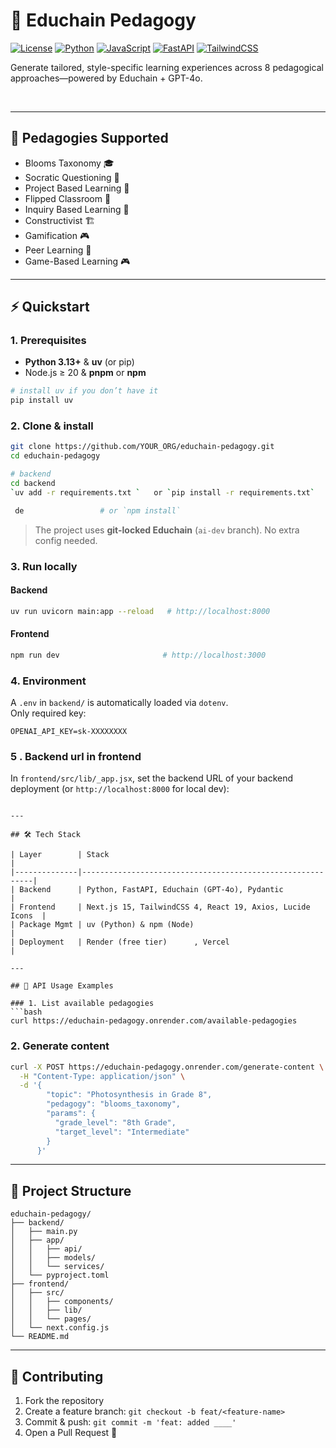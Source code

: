 # 🧠 Educhain Pedagogy

[![License](https://img.shields.io/badge/License-MIT-blue.svg)](https://opensource.org/licenses/MIT)
[![Python](https://img.shields.io/badge/Python-3.13+-3776ab.svg)](https://www.python.org/downloads/)
[![JavaScript](https://img.shields.io/badge/TypeScript-Next.js-3178c6.svg)](https://nextjs.org/docs)
[![FastAPI](https://img.shields.io/badge/-FastAPI-009485.svg?logo=fastapi)](https://fastapi.tiangolo.com)
[![TailwindCSS](https://img.shields.io/badge/TailwindCSS-4-06b6d4.svg)](https://tailwindcss.com)


Generate tailored, style-specific learning experiences across 8 pedagogical approaches—powered by Educhain + GPT-4o.

<br/>

---

## 🧩 Pedagogies Supported
- Blooms Taxonomy 🎓
- Socratic Questioning 🧠
- Project Based Learning 🧩
- Flipped Classroom 🔁
- Inquiry Based Learning 🔎
- Constructivist 🏗️  
- Gamification 🎮
- Peer Learning 🤝
- Game-Based Learning 🎮


---

## ⚡ Quickstart

### 1. Prerequisites
- **Python 3.13+** & **uv** (or pip)
- Node.js ≥ 20 & **pnpm** or **npm**

```bash
# install uv if you don’t have it
pip install uv
```

### 2. Clone & install

```bash
git clone https://github.com/YOUR_ORG/educhain-pedagogy.git
cd educhain-pedagogy

# backend
cd backend
`uv add -r requirements.txt `   or `pip install -r requirements.txt`

 de                 # or `npm install`
```

> The project uses **git-locked Educhain** (`ai-dev` branch). No extra config needed.

### 3. Run locally

#### Backend
```bash
uv run uvicorn main:app --reload   # http://localhost:8000
```

#### Frontend
```bash
npm run dev                       # http://localhost:3000
```

### 4. Environment 
A `.env` in `backend/` is automatically loaded via `dotenv`.  
Only required key:
```
OPENAI_API_KEY=sk-XXXXXXXX
```
### 5 . Backend url in frontend 
In `frontend/src/lib/_app.jsx`, set the backend URL of your backend deployment (or `http://localhost:8000` for local dev):
```

---

## 🛠️ Tech Stack

| Layer        | Stack                                                      |
|--------------|-----------------------------------------------------------|
| Backend      | Python, FastAPI, Educhain (GPT-4o), Pydantic              |
| Frontend     | Next.js 15, TailwindCSS 4, React 19, Axios, Lucide Icons  |
| Package Mgmt | uv (Python) & npm (Node)                                 |
| Deployment   | Render (free tier)      , Vercel                           |

---

## 📘 API Usage Examples

### 1. List available pedagogies
```bash
curl https://educhain-pedagogy.onrender.com/available-pedagogies
```

### 2. Generate content
```bash
curl -X POST https://educhain-pedagogy.onrender.com/generate-content \
  -H "Content-Type: application/json" \
  -d '{
        "topic": "Photosynthesis in Grade 8",
        "pedagogy": "blooms_taxonomy",
        "params": {
          "grade_level": "8th Grade",
          "target_level": "Intermediate"
        }
      }'
```

---

## 📁 Project Structure

```
educhain-pedagogy/
├── backend/
│   ├── main.py
│   ├── app/
│   │   ├── api/
│   │   ├── models/
│   │   └── services/
│   └── pyproject.toml
├── frontend/
│   ├── src/
│   │   ├── components/
│   │   ├── lib/
│   │   └── pages/
│   └── next.config.js
└── README.md
```

---

## 🤝 Contributing

1. Fork the repository  
2. Create a feature branch: `git checkout -b feat/<feature-name>`  
3. Commit & push: `git commit -m 'feat: added ____'`  
4. Open a Pull Request 🎉


